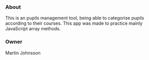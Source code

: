 ### About
This is an pupils management tool, being able to categorise pupils according to their courses. This app was made to practice mainly JavaScript array methods.

### Owner
Martin Johnsson
